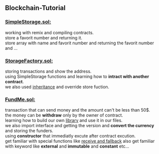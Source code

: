 ## Blockchain-Tutorial

### <a href='https://github.com/ElahiAli/Blockchain-Tutorial/blob/master/Blockchain_js/SimpleStorage.sol'>SimpleStorage.sol:</a>
working with remix and compiling contracts.<br/>
store a favorit number and returning it.<br/>
store array with name and favorit number and returning the favorit number and ...
### <a href='https://github.com/ElahiAli/Blockchain-Tutorial/blob/master/Blockchain_js/StorageFactory.sol'>StorageFactory.sol:</a>
storing transactions and show the address.<br/>
using SimpleStorage functions and learning how to <strong>intract with another contract</strong>.<br/>
we also used <a href='https://github.com/ElahiAli/Blockchain-Tutorial/blob/master/Blockchain_js/ExtraStorage.sol'>inheritance</a> and override store fuction.<br/>
### <a href='https://github.com/ElahiAli/Blockchain-Tutorial/blob/master/Blockchain_js/FundMe.sol'>FundMe.sol:</a> 
transaction that can send money and the amount can't be less than 50$.<br/>
the money can be <strong>withdraw</strong> only by the owner of contract.<br/>
learning how to build our own <a href='https://github.com/ElahiAli/Blockchain-Tutorial/blob/master/Blockchain_js/PriceConverter.sol'>library</a> and use it in our files.<br/>
we also import interface and getting the version and <strong>convert the currency</strong> and storing the funders.<br/>
using <strong>constructor</strong> that immediatly excute after contract excution.<br/>
get familiar with special functions like <a href='https://github.com/ElahiAli/Blockchain-Tutorial/blob/master/Blockchain_js/FallbackExample.sol'>receive and fallback</a>
also get familiar with keyword like <strong>external</strong> and <strong>immutable</strong> and <strong>constant</strong> etc...
